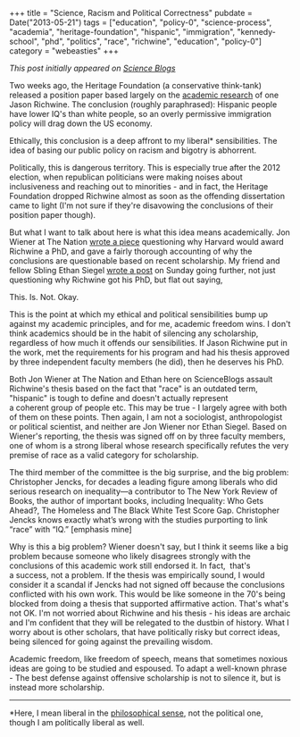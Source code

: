 +++
title = "Science, Racism and Political Correctness"
pubdate = Date("2013-05-21")
tags = ["education", "policy-0", "science-process", "academia", "heritage-foundation", "hispanic", "immigration", "kennedy-school", "phd", "politics", "race", "richwine", "education", "policy-0"]
category = "webeasties"
+++

_This post initially appeared on [Science Blogs](http://scienceblogs.com/webeasties)_

Two weeks ago, the Heritage Foundation (a conservative think-tank) released a position paper based largely on the [academic research](http://www.scribd.com/doc/140239668/IQ-and-Immigration-Policy-Jason-Richwine) of one Jason Richwine. The conclusion (roughly paraphrased): Hispanic people have lower IQ's than white people, so an overly permissive immigration policy will drag down the US economy.

Ethically, this conclusion is a deep affront to my liberal* sensibilities. The idea of basing our public policy on racism and bigotry is abhorrent.

Politically, this is dangerous territory. This is especially true after the 2012 election, when republican politicians were making noises about inclusiveness and reaching out to minorities - and in fact, the Heritage Foundation dropped Richwine almost as soon as the offending dissertation came to light (I'm not sure if they're disavowing the conclusions of their position paper though).

But what I want to talk about here is what this idea means academically. Jon Wiener at The Nation [wrote a piece](http://www.thenation.com/blog/174291/why-did-harvard-give-phd-discredited-approach-race-and-iq) questioning why Harvard would award Richwine a PhD, and gave a fairly thorough accounting of why the conclusions are questionable based on recent scholarship. My friend and fellow Sbling Ethan Siegel [wrote a post](http://scienceblogs.com/startswithabang/2013/05/19/weekend-diversion-against-scientific-racism/) on Sunday going further, not just questioning why Richwine got his PhD, but flat out saying,

This. Is. Not. Okay.

This is the point at which my ethical and political sensibilities bump up against my academic principles, and for me, academic freedom wins. I don't think academics should be in the habit of silencing any scholarship, regardless of how much it offends our sensibilities. If Jason Richwine put in the work, met the requirements for his program and had his thesis approved by three independent faculty members (he did), then he deserves his PhD.

Both Jon Wiener at The Nation and Ethan here on ScienceBlogs assault Richwine's thesis based on the fact that "race" is an outdated term, "hispanic" is tough to define and doesn't actually represent a coherent group of people etc. This may be true - I largely agree with both of them on these points. Then again, I am not a sociologist, anthropologist or political scientist, and neither are Jon Wiener nor Ethan Siegel. Based on Wiener's reporting, the thesis was signed off on by three faculty members, one of whom is a strong liberal whose research specifically refutes the very premise of race as a valid category for scholarship.

The third member of the committee is the big surprise, and the big problem: Christopher Jencks, for decades a leading figure among liberals who did serious research on inequality—a contributor to The New York Review of Books, the author of important books, including Inequality: Who Gets Ahead?, The Homeless and The Black White Test Score Gap. Christopher Jencks knows exactly what’s wrong with the studies purporting to link “race” with “IQ.” [emphasis mine]

Why is this a big problem? Wiener doesn't say, but I think it seems like a big problem because someone who likely disagrees strongly with the conclusions of this academic work still endorsed it. In fact,  that's a success, not a problem. If the thesis was empirically sound, I would consider it a scandal if Jencks had not signed off because the conclusions conflicted with his own work. This would be like someone in the 70's being blocked from doing a thesis that supported affirmative action. That's what's not OK. I'm not worried about Richwine and his thesis - his ideas are archaic and I'm confident that they will be relegated to the dustbin of history. What I worry about is other scholars, that have politically risky but correct ideas, being silenced for going against the prevailing wisdom.

Academic freedom, like freedom of speech, means that sometimes noxious ideas are going to be studied and espoused. To adapt a well-known phrase - The best defense against offensive scholarship is not to silence it, but is instead more scholarship.

----

*Here, I mean liberal in the [philosophical sense](http://en.wikipedia.org/wiki/Liberalism), not the political one, though I am politically liberal as well.

      
  
